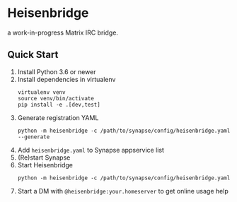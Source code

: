 Heisenbridge
============

a work-in-progress Matrix IRC bridge.

Quick Start
-----------
1. Install Python 3.6 or newer
2. Install dependencies in virtualenv
   ```
   virtualenv venv
   source venv/bin/activate
   pip install -e .[dev,test]
   ```
3. Generate registration YAML
   ```
   python -m heisenbridge -c /path/to/synapse/config/heisenbridge.yaml --generate
   ```
4. Add `heisenbridge.yaml` to Synapse appservice list
5. (Re)start Synapse
6. Start Heisenbridge
   ```
   python -m heisenbridge -c /path/to/synapse/config/heisenbridge.yaml
   ```
7. Start a DM with `@heisenbridge:your.homeserver` to get online usage help
